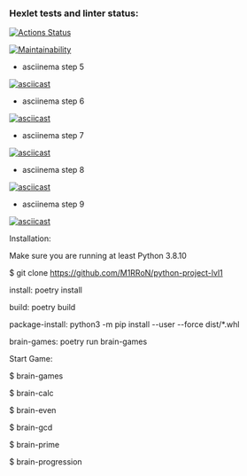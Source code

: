 ### Hexlet tests and linter status:
[![Actions Status](https://github.com/M1RRoN/python-project-lvl1/workflows/hexlet-check/badge.svg)](https://github.com/M1RRoN/python-project-lvl1/actions)

[![Maintainability](https://api.codeclimate.com/v1/badges/c5e0282f93ce616cb9fb/maintainability)](https://codeclimate.com/github/M1RRoN/python-project-lvl1/maintainability)

- asciinema step 5

[![asciicast](https://asciinema.org/a/6GDHkA1yRyBZxlfVX039zbTtd.svg)](https://asciinema.org/a/6GDHkA1yRyBZxlfVX039zbTtd)

- asciinema step 6

[![asciicast](https://asciinema.org/a/ndWaB98cEx0qPe1Pdqs5TlLof.svg)](https://asciinema.org/a/ndWaB98cEx0qPe1Pdqs5TlLof)

- asciinema step 7

[![asciicast](https://asciinema.org/a/8au4qw2cFeov6njVFT0sWKla8.svg)](https://asciinema.org/a/8au4qw2cFeov6njVFT0sWKla8)

- asciinema step 8

[![asciicast](https://asciinema.org/a/N6zrcqCztcyESpXKnJdkHdhcY.svg)](https://asciinema.org/a/N6zrcqCztcyESpXKnJdkHdhcY)

- asciinema step 9

[![asciicast](https://asciinema.org/a/UfZiJtqz4TEqZatNcdWD91FQJ.svg)](https://asciinema.org/a/UfZiJtqz4TEqZatNcdWD91FQJ)


Installation:

Make sure you are running at least Python 3.8.10

$ git clone https://github.com/M1RRoN/python-project-lvl1

install: poetry install

build: poetry build

package-install: python3 -m pip install --user --force dist/*.whl

brain-games: poetry run brain-games

Start Game:

$ brain-games

$ brain-calc

$ brain-even

$ brain-gcd

$ brain-prime

$ brain-progression
